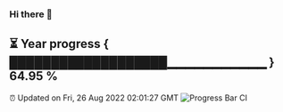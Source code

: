 ### Hi there 👋
⏳ Year progress { ███████████████████▁▁▁▁▁▁▁▁▁▁▁ } 64.95 %
---
⏰ Updated on Fri, 26 Aug 2022 02:01:27 GMT
![Progress Bar CI](https://github.com/liununu/liununu/workflows/Progress%20Bar%20CI/badge.svg)
